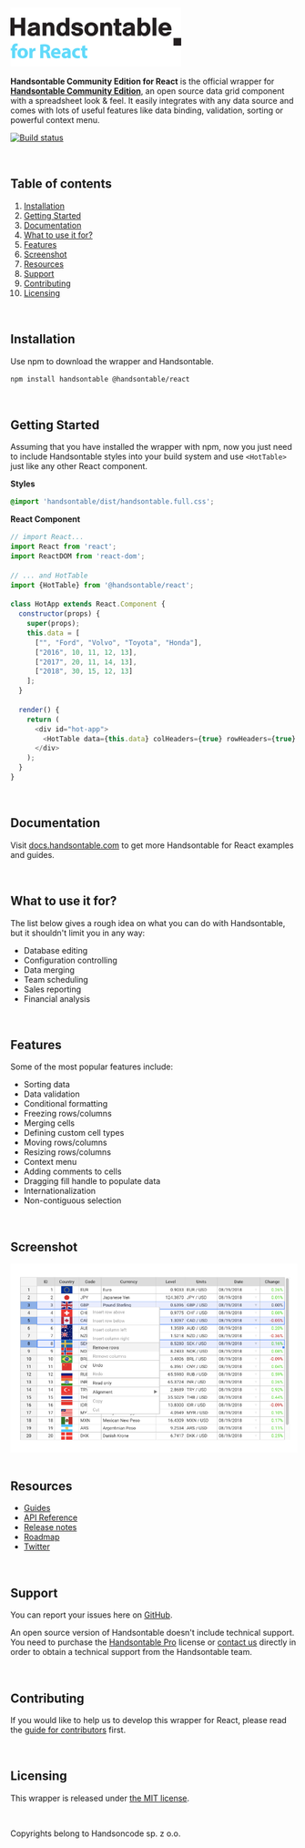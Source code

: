 <img src="https://raw.githubusercontent.com/handsontable/static-files/master/Images/Logo/Handsontable/handsontable-react.png" alt="Handsontable Community Edition for React" />

<br/>

**Handsontable Community Edition for React** is the official wrapper for [**Handsontable Community Edition**](//github.com/handsontable/handsontable), an open source data grid component with a spreadsheet look & feel. It easily integrates with any data source and comes with lots of useful features like data binding, validation, sorting or powerful context menu.

[![Build status](https://travis-ci.org/handsontable/react-handsontable.png?branch=master)](//travis-ci.org/handsontable/react-handsontable)

<br/>

## Table of contents

 1. [Installation](#installation)
 2. [Getting Started](#getting-started)
 3. [Documentation](#documentation)
 4. [What to use it for?](#what-to-use-it-for)
 5. [Features](#features)
 6. [Screenshot](#screenshot)
 7. [Resources](#resources)
 8. [Support](#support)
 9. [Contributing](#contributing)
10. [Licensing](#licensing)

<br/>

## Installation
Use npm to download the wrapper and Handsontable.
```bash
npm install handsontable @handsontable/react
```

<br/>

## Getting Started
Assuming that you have installed the wrapper with npm, now you just need to include Handsontable styles into your build system and use `<HotTable>` just like any other React component.

**Styles**
```css
@import 'handsontable/dist/handsontable.full.css';
```

**React Component**
```js
// import React...
import React from 'react';
import ReactDOM from 'react-dom';

// ... and HotTable
import {HotTable} from '@handsontable/react';

class HotApp extends React.Component {
  constructor(props) {
    super(props);
    this.data = [
      ["", "Ford", "Volvo", "Toyota", "Honda"],
      ["2016", 10, 11, 12, 13],
      ["2017", 20, 11, 14, 13],
      ["2018", 30, 15, 12, 13]
    ];
  }

  render() {
    return (
      <div id="hot-app">
        <HotTable data={this.data} colHeaders={true} rowHeaders={true} width="600" height="300" stretchH="all" />
      </div>
    );
  }
}
```

<br/>

## Documentation
Visit [docs.handsontable.com](https://docs.handsontable.com/react-overview.html) to get more Handsontable for React examples and guides.

<br/>

## What to use it for?
The list below gives a rough idea on what you can do with Handsontable, but it shouldn't limit you in any way:

- Database editing
- Configuration controlling
- Data merging
- Team scheduling
- Sales reporting
- Financial analysis

<br/>

## Features

Some of the most popular features include:

- Sorting data
- Data validation
- Conditional formatting
- Freezing rows/columns
- Merging cells
- Defining custom cell types
- Moving rows/columns
- Resizing rows/columns
- Context menu
- Adding comments to cells
- Dragging fill handle to populate data
- Internationalization
- Non-contiguous selection

<br/>

## Screenshot
<div align="center">
<a href="//handsontable.com/examples">
<img src="https://raw.githubusercontent.com/handsontable/static-files/master/Images/Screenshots/handsontable-ce-showcase.png" align="center" alt="Handsontable Community Edition for React" />
</a>
</div>

<br/>

## Resources
- [Guides](//docs.handsontable.com/react-overview.html)
- [API Reference](//docs.handsontable.com/Core.html)
- [Release notes](//github.com/handsontable/react-handsontable/releases)
- [Roadmap](//trello.com/b/PztR4hpj)
- [Twitter](//twitter.com/handsontable)

<br/>

## Support
You can report your issues here on [GitHub](//github.com/handsontable/react-handsontable/issues).

An open source version of Handsontable doesn't include technical support. You need to purchase the [Handsontable Pro](//handsontable.com/pricing) license or [contact us](//handsontable.com/contact) directly in order to obtain a technical support from the Handsontable team.

<br/>

## Contributing
If you would like to help us to develop this wrapper for React, please read the [guide for contributors](//github.com/handsontable/react-handsontable/blob/master/CONTRIBUTING.md) first.

<br/>

## Licensing
This wrapper is released under [the MIT license](//github.com/handsontable/react-handsontable/blob/master/LICENSE).

<br/>

Copyrights belong to Handsoncode sp. z o.o.
